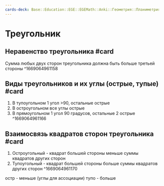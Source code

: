 ```yaml
---
cards-deck: Base::Education::EGE::EGEMath::Anki::Геометрия::Планиметрия::Треугольники
---
```


# Треугольник
## Неравенство треугольника #card 
Сумма любых двух сторон треугольника должна быть больше третьей стороны
^1669064961158

## Виды треугольников и их углы (острые, тупые) #card
1. В тупоугольном 1 угол >90, остальные острые 
2. В остроугольном все углы острые 
3. В прямоугольном 1 угол 90 градусов, остальные 2 острые 
^1669064961166

## Взаимосвязь квадратов сторон треугольника #card 
1. Остроугольный - квадрат большей стороны меньше суммы квадратов других сторон 
2. Тупоугольный - квадрат большей стороны больше суммы квадратов других сторон 
^1669064961170

остр - меньше (углы для ассоциации)
тупо - больше
